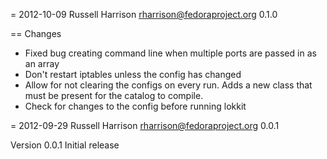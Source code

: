 = 2012-10-09  Russell Harrison  <rharrison@fedoraproject.org>  0.1.0

== Changes

* Fixed bug creating command line when multiple ports are passed in as an array
* Don't restart iptables unless the config has changed
* Allow for not clearing the configs on every run. Adds a new class that must be present for the catalog to compile.
* Check for changes to the config before running lokkit

= 2012-09-29  Russell Harrison  <rharrison@fedoraproject.org>  0.0.1

Version 0.0.1 Initial release
